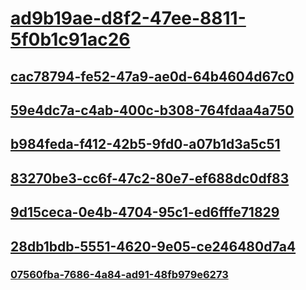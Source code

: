 # [ad9b19ae-d8f2-47ee-8811-5f0b1c91ac26](TocOutOfQuery)
## [cac78794-fe52-47a9-ae0d-64b4604d67c0](TocOutOfQuery)
## [59e4dc7a-c4ab-400c-b308-764fdaa4a750](TocOutOfQuery)
## [b984feda-f412-42b5-9fd0-a07b1d3a5c51](TocOutOfQuery)
## [83270be3-cc6f-47c2-80e7-ef688dc0df83](TocOutOfQuery)
## [9d15ceca-0e4b-4704-95c1-ed6fffe71829](TocOutOfQuery)
## [28db1bdb-5551-4620-9e05-ce246480d7a4](TocOutOfQuery)
### [07560fba-7686-4a84-ad91-48fb979e6273](TocOutOfQuery)
